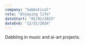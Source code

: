 ```yaml
---
company: "Sabbatical"
role: "Enjoying life"
dateStart: "01/01/2023"
dateEnd: "12/31/2024"
---
```

Dabbling in music and ai-art projects.
